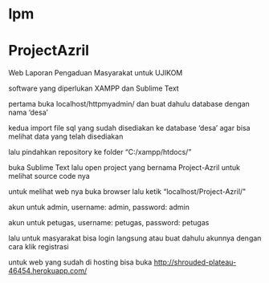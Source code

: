 # lpm
# ProjectAzril

Web Laporan Pengaduan Masyarakat untuk UJIKOM

software yang diperlukan XAMPP dan Sublime Text

pertama buka localhost/httpmyadmin/ dan buat dahulu database dengan nama ‘desa’

kedua import file sql yang sudah disediakan ke database ‘desa’ agar bisa melihat data yang telah disediakan

lalu pindahkan repository ke folder “C:/xampp/htdocs/”

buka Sublime Text lalu open project yang bernama Project-Azril untuk melihat source code nya

untuk melihat web nya buka browser lalu ketik “localhost/Project-Azril/"

akun untuk admin, username: admin, password: admin

akun untuk petugas, username: petugas, password: petugas

lalu untuk masyarakat bisa login langsung atau buat dahulu akunnya dengan cara klik registrasi

untuk web yang sudah di hosting bisa buka http://shrouded-plateau-46454.herokuapp.com/

